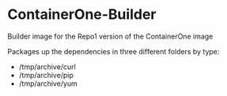 # ContainerOne-Builder
Builder image for the Repo1 version of the ContainerOne image

Packages up the dependencies in three different folders by type:
* /tmp/archive/curl
* /tmp/archive/pip
* /tmp/archive/yum

